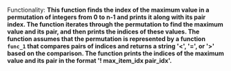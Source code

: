 Functionality: **This function finds the index of the maximum value in a permutation of integers from 0 to n-1 and prints it along with its pair index. The function iterates through the permutation to find the maximum value and its pair, and then prints the indices of these values. The function assumes that the permutation is represented by a function `func_1` that compares pairs of indices and returns a string '<', '=', or '>' based on the comparison. The function prints the indices of the maximum value and its pair in the format '! max_item_idx pair_idx'.**